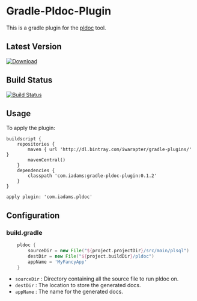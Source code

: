 Gradle-Pldoc-Plugin
=========

This is a gradle plugin for the [pldoc] tool.

Latest Version
--------------
 [ ![Download](https://api.bintray.com/packages/iwarapter/gradle-plugins/gradle-pldoc-plugin/images/download.svg) ](https://bintray.com/iwarapter/gradle-plugins/gradle-pldoc-plugin/_latestVersion)
 
 
Build Status
------------
[![Build Status](https://travis-ci.org/iwarapter/gradle-pldoc-plugin.svg?branch=master)](https://travis-ci.org/iwarapter/gradle-pldoc-plugin)

Usage
-----------

To apply the plugin:
```
buildscript {
	repositories {
		maven { url 'http://dl.bintray.com/iwarapter/gradle-plugins/' }
		mavenCentral()
	}
	dependencies {
		classpath 'com.iadams:gradle-pldoc-plugin:0.1.2'
	}
}

apply plugin: 'com.iadams.pldoc'
```

## Configuration

### build.gradle
```groovy
	pldoc {
		sourceDir = new File("${project.projectDir}/src/main/plsql")
		destDir = new File("${project.buildDir}/pldoc")
		appName = 'MyFancyApp'
	}
```

* `sourceDir` : Directory containing all the source file to run pldoc on.
* `destDir` : The location to store the generated docs.
* `appName` :  The name for the generated docs.

[pldoc]:http://pldoc.sourceforge.net/maven-site/

